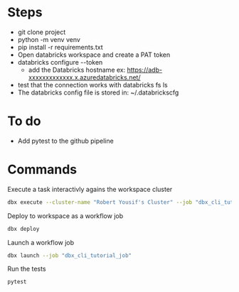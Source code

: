 # Steps
* git clone project
* python -m venv venv
* pip install -r requirements.txt
* Open databricks workspace and create a PAT token
* databricks configure --token
  * add the Databricks hostname ex: https://adb-xxxxxxxxxxxxx.x.azuredatabricks.net/
* test that the connection works with databricks fs ls
* The databricks config file is stored in: ~/.databrickscfg



# To do
* Add pytest to the github pipeline


# Commands
Execute a task interactivly agains the workspace cluster
```sh
dbx execute --cluster-name "Robert Yousif's Cluster" --job "dbx_cli_tutorial_job" --task main
```

Deploy to workspace as a workflow job
```sh
dbx deploy
```

Launch a workflow job
```sh
dbx launch --job "dbx_cli_tutorial_job"
```

Run the tests
```sh
pytest
```